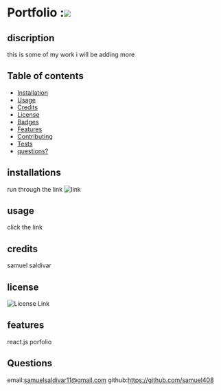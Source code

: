 # Portfolio :![](https://img.shields.io/badge/license-isc-green)

   
## discription 
   this is some of my work i will be adding more

## Table of contents 

* [Installation](#installation)
* [Usage](#usage)
* [Credits](#credits)
* [License](#license)
* [Badges](#badges)
* [Features](#features)
* [Contributing](#contributing)
* [Tests](#tests)
* [questions?](#questions?)


## installations 
run through the link
![link](https://samuel408.github.io/Portfolio/)
## usage
 click the link

## credits 
samuel saldivar

## license
 ![License Link](https://opensource.org/licenses/)


## features
react.js porfolio


 
## Questions
email:samuelsaldivar11@gmail.com
github:https://github.com/samuel408
